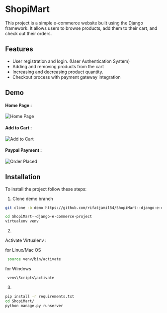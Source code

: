 
# ShopiMart
This project is a simple e-commerce website built using the Django framework. It allows users to browse products, add them to their cart, and check out their orders. 
## Features

- User registration and login. (User Authentication System)
- Adding and removing products from the cart
- Increasing and decreasing product quantity.
- Checkout process with payment gateway integration



## Demo

#### Home Page :
![Home Page](https://raw.githubusercontent.com/rifatjamil54/ShopiMart--django-e-commerce-project/main/demo/Screenshot%20from%202023-04-27%2009-29-26.png)
#### Add to Cart :
![Add to Cart](https://github.com/rifatjamil54/ShopiMart--django-e-commerce-project/blob/main/demo/add_to_cart.gif)
#### Paypal Payment :
![Order Placed](https://github.com/rifatjamil54/ShopiMart--django-e-commerce-project/blob/main/demo/payment.gif)



## Installation

To install the project follow these steps:

1. Clone demo branch

 ```bash
git clone -b demo https://github.com/rifatjamil54/ShopiMart--django-e-commerce-project.git
```
```bash
cd ShopiMart--django-e-commerce-project
virtualenv venv
```
2.
Activate Virtualenv :

for Linux/Mac OS
```bash
 source venv/bin/activate
 ```  
 
for Windows

```bash
 venv\Scripts\activate

```

3.
```bash
pip install -r requirements.txt
cd ShopiMart/
python manage.py runserver

```


